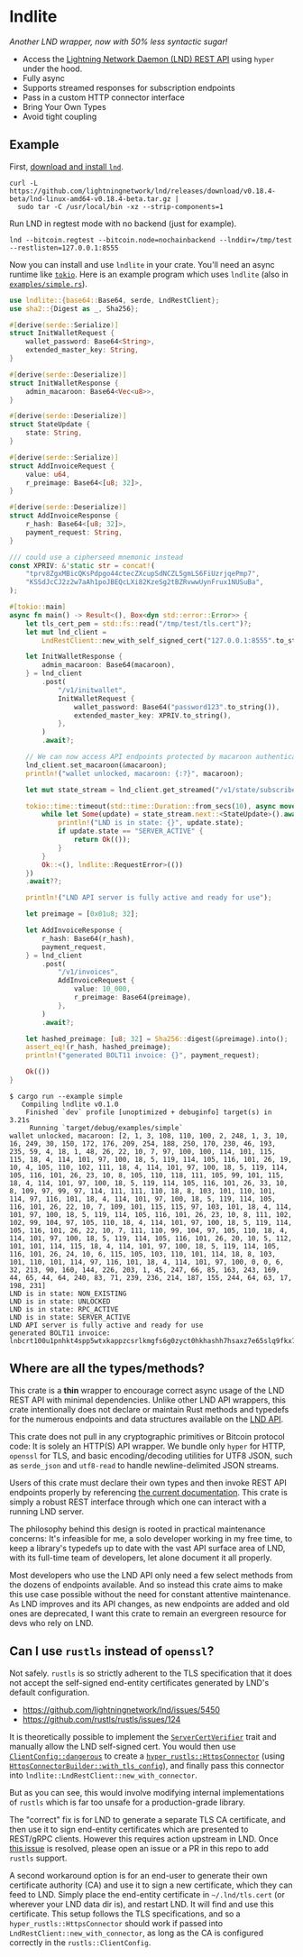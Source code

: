 # lndlite

_Another LND wrapper, now with 50% less syntactic sugar!_

- Access the [Lightning Network Daemon (LND) REST API](https://lightning.engineering/api-docs/api/lnd/rest-endpoints/) using `hyper` under the hood.
- Fully async
- Supports streamed responses for subscription endpoints
- Pass in a custom HTTP connector interface
- Bring Your Own Types
- Avoid tight coupling


## Example

First, [download and install `lnd`](https://github.com/lightningnetwork/lnd).

```console
curl -L https://github.com/lightningnetwork/lnd/releases/download/v0.18.4-beta/lnd-linux-amd64-v0.18.4-beta.tar.gz |
  sudo tar -C /usr/local/bin -xz --strip-components=1
```

Run LND in regtest mode with no backend (just for example).

```console
lnd --bitcoin.regtest --bitcoin.node=nochainbackend --lnddir=/tmp/test --restlisten=127.0.0.1:8555
```

Now you can install and use `lndlite` in your crate. You'll need an async runtime like [`tokio`](https://tokio.rs). Here is an example program which uses `lndlite` (also in [`examples/simple.rs`](./examples/simple.rs)).

```rust
use lndlite::{base64::Base64, serde, LndRestClient};
use sha2::{Digest as _, Sha256};

#[derive(serde::Serialize)]
struct InitWalletRequest {
    wallet_password: Base64<String>,
    extended_master_key: String,
}

#[derive(serde::Deserialize)]
struct InitWalletResponse {
    admin_macaroon: Base64<Vec<u8>>,
}

#[derive(serde::Deserialize)]
struct StateUpdate {
    state: String,
}

#[derive(serde::Serialize)]
struct AddInvoiceRequest {
    value: u64,
    r_preimage: Base64<[u8; 32]>,
}

#[derive(serde::Deserialize)]
struct AddInvoiceResponse {
    r_hash: Base64<[u8; 32]>,
    payment_request: String,
}

/// could use a cipherseed mnemonic instead
const XPRIV: &'static str = concat!(
    "tprv8ZgxMBicQKsPdpgo44ctecZXcupSdNCZL5gmLS6FiUzrjqePmp7",
    "KSSdJcCJ2z2w7aAh1poJBEQcLXi82KzeSg2tBZRvwwUynFrux1NUSuBa",
);

#[tokio::main]
async fn main() -> Result<(), Box<dyn std::error::Error>> {
    let tls_cert_pem = std::fs::read("/tmp/test/tls.cert")?;
    let mut lnd_client =
        LndRestClient::new_with_self_signed_cert("127.0.0.1:8555".to_string(), b"", &tls_cert_pem)?;

    let InitWalletResponse {
        admin_macaroon: Base64(macaroon),
    } = lnd_client
        .post(
            "/v1/initwallet",
            InitWalletRequest {
                wallet_password: Base64("password123".to_string()),
                extended_master_key: XPRIV.to_string(),
            },
        )
        .await?;

    // We can now access API endpoints protected by macaroon authentication
    lnd_client.set_macaroon(&macaroon);
    println!("wallet unlocked, macaroon: {:?}", macaroon);

    let mut state_stream = lnd_client.get_streamed("/v1/state/subscribe").await?;

    tokio::time::timeout(std::time::Duration::from_secs(10), async move {
        while let Some(update) = state_stream.next::<StateUpdate>().await? {
            println!("LND is in state: {}", update.state);
            if update.state == "SERVER_ACTIVE" {
                return Ok(());
            }
        }
        Ok::<(), lndlite::RequestError>(())
    })
    .await??;

    println!("LND API server is fully active and ready for use");

    let preimage = [0x01u8; 32];

    let AddInvoiceResponse {
        r_hash: Base64(r_hash),
        payment_request,
    } = lnd_client
        .post(
            "/v1/invoices",
            AddInvoiceRequest {
                value: 10_000,
                r_preimage: Base64(preimage),
            },
        )
        .await?;

    let hashed_preimage: [u8; 32] = Sha256::digest(&preimage).into();
    assert_eq!(r_hash, hashed_preimage);
    println!("generated BOLT11 invoice: {}", payment_request);

    Ok(())
}
```

```
$ cargo run --example simple
   Compiling lndlite v0.1.0
    Finished `dev` profile [unoptimized + debuginfo] target(s) in 3.21s
     Running `target/debug/examples/simple`
wallet unlocked, macaroon: [2, 1, 3, 108, 110, 100, 2, 248, 1, 3, 10, 16, 249, 30, 150, 172, 176, 209, 254, 188, 250, 170, 230, 46, 193, 235, 59, 4, 18, 1, 48, 26, 22, 10, 7, 97, 100, 100, 114, 101, 115, 115, 18, 4, 114, 101, 97, 100, 18, 5, 119, 114, 105, 116, 101, 26, 19, 10, 4, 105, 110, 102, 111, 18, 4, 114, 101, 97, 100, 18, 5, 119, 114, 105, 116, 101, 26, 23, 10, 8, 105, 110, 118, 111, 105, 99, 101, 115, 18, 4, 114, 101, 97, 100, 18, 5, 119, 114, 105, 116, 101, 26, 33, 10, 8, 109, 97, 99, 97, 114, 111, 111, 110, 18, 8, 103, 101, 110, 101, 114, 97, 116, 101, 18, 4, 114, 101, 97, 100, 18, 5, 119, 114, 105, 116, 101, 26, 22, 10, 7, 109, 101, 115, 115, 97, 103, 101, 18, 4, 114, 101, 97, 100, 18, 5, 119, 114, 105, 116, 101, 26, 23, 10, 8, 111, 102, 102, 99, 104, 97, 105, 110, 18, 4, 114, 101, 97, 100, 18, 5, 119, 114, 105, 116, 101, 26, 22, 10, 7, 111, 110, 99, 104, 97, 105, 110, 18, 4, 114, 101, 97, 100, 18, 5, 119, 114, 105, 116, 101, 26, 20, 10, 5, 112, 101, 101, 114, 115, 18, 4, 114, 101, 97, 100, 18, 5, 119, 114, 105, 116, 101, 26, 24, 10, 6, 115, 105, 103, 110, 101, 114, 18, 8, 103, 101, 110, 101, 114, 97, 116, 101, 18, 4, 114, 101, 97, 100, 0, 0, 6, 32, 213, 90, 160, 144, 226, 203, 1, 45, 247, 66, 85, 163, 243, 169, 44, 65, 44, 64, 240, 83, 71, 239, 236, 214, 187, 155, 244, 64, 63, 17, 198, 231]
LND is in state: NON_EXISTING
LND is in state: UNLOCKED
LND is in state: RPC_ACTIVE
LND is in state: SERVER_ACTIVE
LND API server is fully active and ready for use
generated BOLT11 invoice: lnbcrt100u1pnhkt4spp5wtxkappzcsrlkmgfs6g0zyct0hkhashh7hsaxz7e65slq9fkx7fsdqqcqzzsxqyz5vqsp5r5l0cs58vwaslfxx9che9kjm3udgpjsws9267t7mmj9jh4fy07gq9qxpqysgqxkelqfmpclv2uvfa34wh6rxdu08d9zhd73u3wvges2f238qy7w49wrmgymcdffj4z7hr8jy4qk6zn0evdlp95w4xwdwtlvsmnjcdc9gp22auz6
```

## Where are all the types/methods?

This crate is a **thin** wrapper to encourage correct async usage of the LND REST API with minimal dependencies. Unlike other LND API wrappers, this crate intentionally does not declare or maintain Rust methods and typedefs for the numerous endpoints and data structures available on the [LND API](https://lightning.engineering/api-docs/api/lnd/).

This crate does not pull in any cryptographic primitives or Bitcoin protocol code: It is solely an HTTP(S) API wrapper. We bundle only `hyper` for HTTP, `openssl` for TLS, and basic encoding/decoding utilities for UTF8 JSON, such as `serde_json` and `utf8-read` to handle newline-delimited JSON streams.

Users of this crate must declare their own types and then invoke REST API endpoints properly by referencing [the current documentation](https://lightning.engineering/api-docs/api/lnd/rest-endpoints/). This crate is simply a robust REST interface through which one can interact with a running LND server.

The philosophy behind this design is rooted in practical maintenance concerns: It's infeasible for me, a solo developer working in my free time, to keep a library's typedefs up to date with the vast API surface area of LND, with its full-time team of developers, let alone document it all properly.

Most developers who use the LND API only need a few select methods from the dozens of endpoints available. And so instead this crate aims to make this use case possible without the need for constant attentive maintenance. As LND improves and its API changes, as new endpoints are added and old ones are deprecated, I want this crate to remain an evergreen resource for devs who rely on LND.


## Can I use `rustls` instead of `openssl`?

Not safely. `rustls` is so strictly adherent to the TLS specification that it does not accept the self-signed end-entity certificates generated by LND's default configuration.

- https://github.com/lightningnetwork/lnd/issues/5450
- https://github.com/rustls/rustls/issues/124

It is theoretically possible to implement the [`ServerCertVerifier`](https://docs.rs/rustls/0.23.20/rustls/client/danger/trait.ServerCertVerifier.html) trait and manually allow the LND self-signed cert. You would then use [`ClientConfig::dangerous`](https://docs.rs/rustls/0.23.20/rustls/client/struct.ClientConfig.html#method.dangerous) to create a [`hyper_rustls::HttpsConnector`](https://docs.rs/hyper-rustls/latest/hyper_rustls/struct.HttpsConnector.html) (using [`HttpsConnectorBuilder::with_tls_config`](https://docs.rs/hyper-rustls/latest/hyper_rustls/struct.HttpsConnectorBuilder.html#method.with_tls_config)), and finally pass this connector into `lndlite::LndRestClient::new_with_connector`.

But as you can see, this would involve modifying internal implementations of `rustls` which is far too unsafe for a production-grade library.

The "correct" fix is for LND to generate a separate TLS CA certificate, and then use it to sign end-entity certificates which are presented to REST/gRPC clients. However this requires action upstream in LND. Once [this issue](https://github.com/lightningnetwork/lnd/issues/5450) is resolved, please open an issue or a PR in this repo to add `rustls` support.

A second workaround option is for an end-user to generate their own certificate authority (CA) and use it to sign a new certificate, which they can feed to LND. Simply place the end-entity certificate in `~/.lnd/tls.cert` (or wherever your LND data dir is), and restart LND. It will find and use this certificate. This setup follows the TLS specifications, and so a `hyper_rustls::HttpsConnector` should work if passed into `LndRestClient::new_with_connector`, as long as the CA is configured correctly in the `rustls::ClientConfig`.
